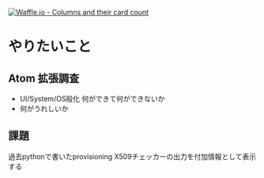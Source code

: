 [![Waffle.io - Columns and their card count](https://badge.waffle.io/setminami/provisioning-checker.svg?columns=all)](https://waffle.io/setminami/provisioning-checker)

# やりたいこと
## Atom 拡張調査
- UI/System/OS般化 何ができて何ができないか
- 何がうれしいか

## 課題
過去pythonで書いたprovisioning X509チェッカーの出力を付加情報として表示する
